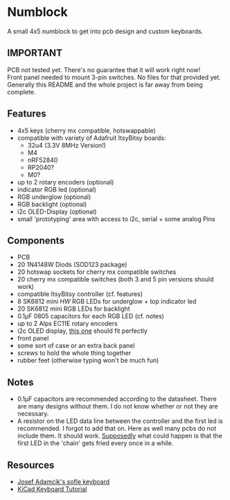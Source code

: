 # Numblock #
A small 4x5 numblock to get into pcb design and custom keyboards.

## IMPORTANT ##
PCB not tested yet. There's no guarantee that it will work right now!  
Front panel needed to mount 3-pin switches. No files for that provided yet.  
Generally this README and the whole project is far away from being
complete.

## Features ##
- 4x5 keys (cherry mx compatible, hotswappable)
- compatible with variety of Adafruit ItsyBitsy boards:
	- 32u4 (3.3V 8MHz Version!)
	- M4
	- nRF52840
	- RP2040?
	- M0?
- up to 2 rotary encoders (optional)
- indicator RGB led (optional)
- RGB underglow (optional)
- RGB backlight (optional)
- i2c OLED-Display (optional)
- small 'prototyping' area with access to i2c, serial + some analog Pins

## Components ##
- PCB
- 20 1N4148W Diods (SOD123 package)
- 20 hotswap sockets for cherry mx compatible switches
- 20 cherry mx compatible switches (both 3 and 5 pin versions should
work)
- compatible ItsyBitsy controller (cf. features)
- 8 SK6812 mini *HW* RGB LEDs for underglow + top indicator led
- 20 SK6812 mini RGB LEDs for backlight
- 0.1μF 0805 capacitors for each RGB LED (cf. notes)
- up to 2 Alps EC11E rotary encoders
- i2c OLED display, [this
one](https://www.waveshare.com/wiki/0.91inch_OLED_Module) should fit perfectly
- front panel
- some sort of case or an extra back panel
- screws to hold the whole thing together
- rubber feet (otherwise typing won't be much fun)

## Notes ##
- 0.1μF capacitors are recommended according to the datasheet. There are many
designs without them. I do not know whether or not they are necessary.
- A resistor on the LED data line between the controller and the first led is
recommended. I forgot to add that on. Here as well many pcbs do not include
them. It should work. [Supposedly](https://learn.adafruit.com/adafruit-neopixel-uberguide/basic-connections) what could happen is that the first LED in the 'chain' gets fried every
once in a while.

## Resources ##
- [Josef Adamcik's sofle
keyboard](https://josefadamcik.github.io/SofleKeyboard/)
- [KiCad Keyboard Tutorial](https://github.com/ruiqimao/keyboard-pcb-guide)
